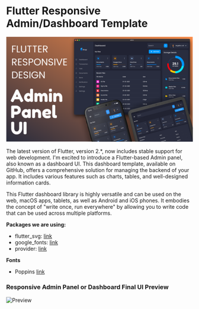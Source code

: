 # Flutter Responsive Admin/Dashboard Template
![App UI](/ui.png)

The latest version of Flutter, version 2.*, now includes stable support for web development. I'm excited to introduce a Flutter-based Admin panel, also known as a dashboard UI. This dashboard template, available on GitHub, offers a comprehensive solution for managing the backend of your app. It includes various features such as charts, tables, and well-designed information cards.

This Flutter dashboard library is highly versatile and can be used on the web, macOS apps, tablets, as well as Android and iOS phones. It embodies the concept of "write once, run everywhere" by allowing you to write code that can be used across multiple platforms.

**Packages we are using:**

- flutter_svg: [link](https://pub.dev/packages/flutter_svg)
- google_fonts: [link](https://pub.dev/packages/google_fonts)
- provider: [link](https://pub.dev/packages/provider)

**Fonts**

- Poppins [link](https://fonts.google.com/specimen/Poppins)

### Responsive Admin Panel or Dashboard Final UI Preview

![Preview](/gif.gif)
